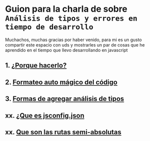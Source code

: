 # Guion para la charla de sobre `Análisis de tipos y errores en tiempo de desarrollo`

Muchachos, muchas gracias por haber venido, para mi es un gusto compartir este espacio con uds y mostrarles un par de cosas que he aprendido en el tiempo que llevo desarrollando en javascript

## 1. [¿Porque hacerlo?](./01-porque-hacerlo/README.md)

## 2. [Formateo auto mágico del código](./02-formateo-auto-magico-del-codigo/README.md)

## 3. [Formas de agregar análisis de tipos](./03-auto-completado-y-deteccion-de-tipos/)

## xx. [¿Que es jsconfig.json](./xx-que-es-jsconfig.json/README.md)

## xx. [Que son las rutas semi-absolutas](./xx-rutas-semi-absolutas/README.md)